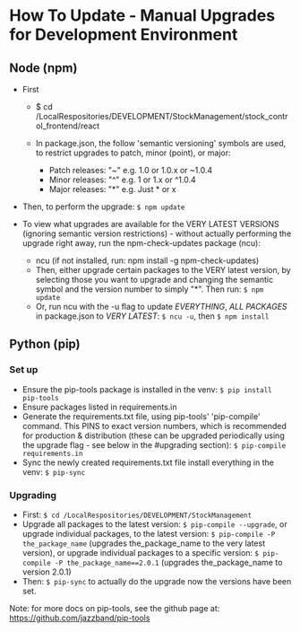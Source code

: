 # How To Update - Manual Upgrades for Development Environment

## Node (npm)

- First
  - $ cd /LocalRespositories/DEVELOPMENT/StockManagement/stock_control_frontend/react
  - In package.json, the follow 'semantic versioning' symbols are used, to restrict upgrades to patch, minor (point), or major:

    - Patch releases: "~" e.g. 1.0 or 1.0.x or ~1.0.4
    - Minor releases: "^" e.g. 1 or 1.x or ^1.0.4
    - Major releases: "*" e.g. Just * or x

- Then, to perform the upgrade: `$ npm update`

- To view what upgrades are available for the VERY LATEST VERSIONS (ignoring semantic version
restrictions) - without actually performing the upgrade right away, run the npm-check-updates package (ncu):
  - ncu (if not installed, run: npm install -g npm-check-updates)
  - Then, either upgrade certain packages to the VERY latest version, by selecting those you want to upgrade
and changing the semantic symbol and the version number to simply "*". Then run: `$ npm update`
  - Or, run ncu with the -u flag to update *EVERYTHING*, *ALL PACKAGES* in package.json to *VERY LATEST*: `$ ncu -u`, then `$ npm install`

## Python (pip)

### Set up

- Ensure the pip-tools package is installed in the venv: `$ pip install pip-tools`
- Ensure packages listed in requirements.in
- Generate the requirements.txt file, using pip-tools' 'pip-compile' command. This PINS to exact version numbers, which is recommended for production & distribution (these can be upgraded periodically using the upgrade flag - see below in the #upgrading section): `$ pip-compile requirements.in`
- Sync the newly created requirements.txt file install everything in the venv: `$ pip-sync`

### Upgrading

- First: `$ cd /LocalRespositories/DEVELOPMENT/StockManagement`
- Upgrade all packages to the latest version: `$ pip-compile --upgrade`, or upgrade individual packages, to the latest version: `$ pip-compile -P the_package_name` (upgrades the_package_name to the very latest version), or upgrade individual packages to a specific version: `$ pip-compile -P the_package_name==2.0.1` (upgrades the_package_name to version 2.0.1)
- Then: `$ pip-sync` to actually do the upgrade now the versions have been set.

Note: for more docs on pip-tools, see the github page at: https://github.com/jazzband/pip-tools
